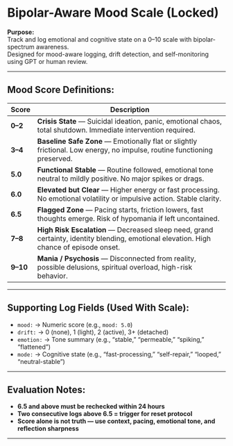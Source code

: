 # Bipolar-Aware Mood Scale (Locked)

**Purpose:**  
Track and log emotional and cognitive state on a 0–10 scale with bipolar-spectrum awareness.  
Designed for mood-aware logging, drift detection, and self-monitoring using GPT or human review.

---

## Mood Score Definitions:

| Score | Description |
|-------|-------------|
| **0–2** | **Crisis State** — Suicidal ideation, panic, emotional chaos, total shutdown. Immediate intervention required. |
| **3–4** | **Baseline Safe Zone** — Emotionally flat or slightly frictional. Low energy, no impulse, routine functioning preserved. |
| **5.0** | **Functional Stable** — Routine followed, emotional tone neutral to mildly positive. No major spikes or drags. |
| **6.0** | **Elevated but Clear** — Higher energy or fast processing. No emotional volatility or impulsive action. Stable clarity. |
| **6.5** | **Flagged Zone** — Pacing starts, friction lowers, fast thoughts emerge. Risk of hypomania if left uncontained. |
| **7–8** | **High Risk Escalation** — Decreased sleep need, grand certainty, identity blending, emotional elevation. High chance of episode onset. |
| **9–10** | **Mania / Psychosis** — Disconnected from reality, possible delusions, spiritual overload, high-risk behavior. |

---

## Supporting Log Fields (Used With Scale):

- `mood:` → Numeric score (e.g., `mood: 5.0`)
- `drift:` → 0 (none), 1 (light), 2 (active), 3+ (detached)
- `emotion:` → Tone summary (e.g., “stable,” “permeable,” “spiking,” “flattened”)
- `mode:` → Cognitive state (e.g., “fast-processing,” “self-repair,” “looped,” “neutral-stable”)

---

## Evaluation Notes:

- **6.5 and above must be rechecked within 24 hours**
- **Two consecutive logs above 6.5 = trigger for reset protocol**
- **Score alone is not truth — use context, pacing, emotional tone, and reflection sharpness**

---